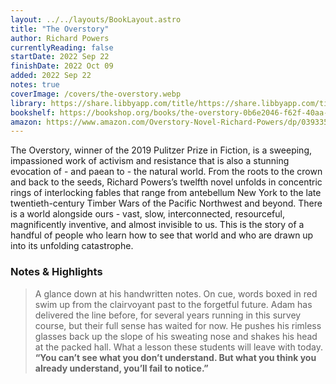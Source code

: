 ```yaml
---
layout: ../../layouts/BookLayout.astro
title: "The Overstory"
author: Richard Powers
currentlyReading: false
startDate: 2022 Sep 22
finishDate: 2022 Oct 09
added: 2022 Sep 22
notes: true
coverImage: /covers/the-overstory.webp
library: https://share.libbyapp.com/title/https://share.libbyapp.com/title/3360345
bookshelf: https://bookshop.org/books/the-overstory-0b6e2046-f62f-40aa-8589-97b751cbcfc8/9780393356687
amazon: https://www.amazon.com/Overstory-Novel-Richard-Powers/dp/039335668X
---
```


The Overstory, winner of the 2019 Pulitzer Prize in Fiction, is a sweeping, impassioned work of activism and resistance that is also a stunning evocation of - and paean to - the natural world. From the roots to the crown and back to the seeds, Richard Powers’s twelfth novel unfolds in concentric rings of interlocking fables that range from antebellum New York to the late twentieth-century Timber Wars of the Pacific Northwest and beyond. There is a world alongside ours - vast, slow, interconnected, resourceful, magnificently inventive, and almost invisible to us. This is the story of a handful of people who learn how to see that world and who are drawn up into its unfolding catastrophe.

### Notes & Highlights
> A glance down at his handwritten notes. On cue, words boxed in red swim up from the clairvoyant past to the forgetful future. Adam has delivered the line before, for several years running in this survey course, but their full sense has waited for now. He pushes his rimless glasses back up the slope of his sweating nose and shakes his head at the packed hall. What a lesson these students will leave with today.  
> **“You can’t see what you don’t understand. But what you think you already understand, you’ll fail to notice.”**  
